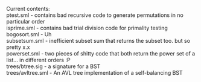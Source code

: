 Current contents: <br/>
ptest.sml - contains bad recursive code to generate permutations
            in no particular order <br/>
isprime.sml - contains bad trial division code for primality testing <br/>
bogosort.sml - Uh <br/>
subsetsum.sml - inefficient subset sum that returns the subset too. but so pretty x.x <br/>
powerset.sml - two pieces of shitty code that both return the power set of a list... in different orders :P <br/>
trees/btree.sig - a signature for a BST <br/>
trees/avltree.sml - An AVL tree implementation of a self-balancing BST
